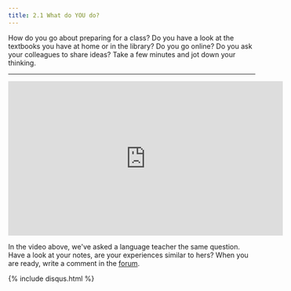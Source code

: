 ```yaml
---
title: 2.1 What do YOU do?
---
```


How do you go about preparing for a class? Do you have a look at the textbooks you have at home or in the library? Do you go online? Do you ask your colleagues to share ideas? Take a few minutes and jot down your thinking. 


----------
<iframe width="560" height="315" src="https://www.youtube.com/embed/ZfRSEvlCGUM" frameborder="0" allowfullscreen></iframe>

In the video above, we've asked a language teacher the same question. Have a look at your notes, are your experiences similar to hers? When you are ready, write a comment in the [forum][1].

[1]:http://www.exploerercourse.org/en/modules/week%202/discussion/
{% include disqus.html %}
